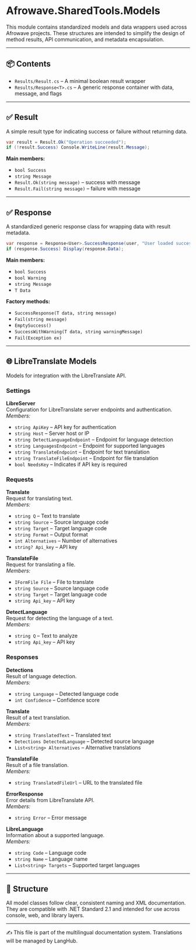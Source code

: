 # Afrowave.SharedTools.Models

This module contains standardized models and data wrappers used across Afrowave projects. These structures are intended to simplify the design of method results, API communication, and metadata encapsulation.

---

## 📦 Contents

* `Results/Result.cs` – A minimal boolean result wrapper
* `Results/Response<T>.cs` – A generic response container with data, message, and flags

---

## ✅ Result

A simple result type for indicating success or failure without returning data.

```csharp
var result = Result.Ok("Operation succeeded");
if (!result.Success) Console.WriteLine(result.Message);
```

**Main members:**

* `bool Success`
* `string Message`
* `Result.Ok(string message)` – success with message
* `Result.Fail(string message)` – failure with message

---

## ✅ Response<T>

A standardized generic response class for wrapping data with result metadata.

```csharp
var response = Response<User>.SuccessResponse(user, "User loaded successfully");
if (response.Success) Display(response.Data);
```

**Main members:**

* `bool Success`
* `bool Warning`
* `string Message`
* `T Data`

**Factory methods:**

* `SuccessResponse(T data, string message)`
* `Fail(string message)`
* `EmptySuccess()`
* `SuccessWithWarning(T data, string warningMessage)`
* `Fail(Exception ex)`

---

## 🌐 LibreTranslate Models

Models for integration with the LibreTranslate API.

### Settings

**LibreServer**  
Configuration for LibreTranslate server endpoints and authentication.  
*Members:*  
- `string ApiKey` – API key for authentication  
- `string Host` – Server host or IP  
- `string DetectLanguageEndpoint` – Endpoint for language detection  
- `string LanguagesEndpoint` – Endpoint for supported languages  
- `string TranslateEndpoint` – Endpoint for text translation  
- `string TranslateFileEndpoint` – Endpoint for file translation  
- `bool NeedsKey` – Indicates if API key is required

### Requests

**Translate**  
Request for translating text.  
*Members:*  
- `string Q` – Text to translate  
- `string Source` – Source language code  
- `string Target` – Target language code  
- `string Format` – Output format  
- `int Alternatives` – Number of alternatives  
- `string? Api_key` – API key

**TranslateFile**  
Request for translating a file.  
*Members:*  
- `IFormFile File` – File to translate  
- `string Source` – Source language code  
- `string Target` – Target language code  
- `string Api_key` – API key

**DetectLanguage**  
Request for detecting the language of a text.  
*Members:*  
- `string Q` – Text to analyze  
- `string Api_key` – API key

### Responses

**Detections**  
Result of language detection.  
*Members:*  
- `string Language` – Detected language code  
- `int Confidence` – Confidence score

**Translate**  
Result of a text translation.  
*Members:*  
- `string TranslatedText` – Translated text  
- `Detections DetectedLanguage` – Detected source language  
- `List<string> Alternatives` – Alternative translations

**TranslateFile**  
Result of a file translation.  
*Members:*  
- `string TranslatedFileUrl` – URL to the translated file

**ErrorResponse**  
Error details from LibreTranslate API.  
*Members:*  
- `string Error` – Error message

**LibreLanguage**  
Information about a supported language.  
*Members:*  
- `string Code` – Language code  
- `string Name` – Language name  
- `List<string> Targets` – Supported target languages

---

## 🧭 Structure

All model classes follow clear, consistent naming and XML documentation. They are compatible with .NET Standard 2.1 and intended for use across console, web, and library layers.

---

✍️ This file is part of the multilingual documentation system. Translations will be managed by LangHub.
